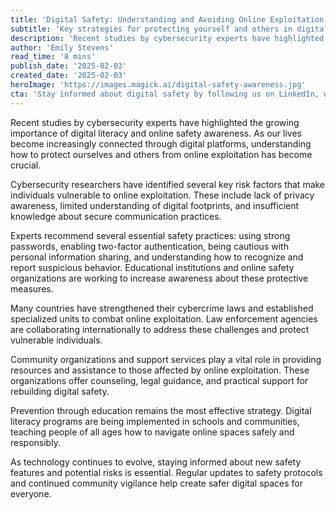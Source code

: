 ```yaml
---
title: 'Digital Safety: Understanding and Avoiding Online Exploitation Risks'
subtitle: 'Key strategies for protecting yourself and others in digital spaces'
description: 'Recent studies by cybersecurity experts have highlighted the growing importance of digital literacy and online safety awareness. As our lives become increasingly connected through digital platforms, understanding how to protect ourselves and others from online exploitation has become crucial.'
author: 'Emily Stevens'
read_time: '8 mins'
publish_date: '2025-02-03'
created_date: '2025-02-03'
heroImage: 'https://images.magick.ai/digital-safety-awareness.jpg'
cta: 'Stay informed about digital safety by following us on LinkedIn, where we regularly share expert insights and updates on online security measures.'
---
```


Recent studies by cybersecurity experts have highlighted the growing importance of digital literacy and online safety awareness. As our lives become increasingly connected through digital platforms, understanding how to protect ourselves and others from online exploitation has become crucial.

Cybersecurity researchers have identified several key risk factors that make individuals vulnerable to online exploitation. These include lack of privacy awareness, limited understanding of digital footprints, and insufficient knowledge about secure communication practices.

Experts recommend several essential safety practices: using strong passwords, enabling two-factor authentication, being cautious with personal information sharing, and understanding how to recognize and report suspicious behavior. Educational institutions and online safety organizations are working to increase awareness about these protective measures.

Many countries have strengthened their cybercrime laws and established specialized units to combat online exploitation. Law enforcement agencies are collaborating internationally to address these challenges and protect vulnerable individuals.

Community organizations and support services play a vital role in providing resources and assistance to those affected by online exploitation. These organizations offer counseling, legal guidance, and practical support for rebuilding digital safety.

Prevention through education remains the most effective strategy. Digital literacy programs are being implemented in schools and communities, teaching people of all ages how to navigate online spaces safely and responsibly.

As technology continues to evolve, staying informed about new safety features and potential risks is essential. Regular updates to safety protocols and continued community vigilance help create safer digital spaces for everyone.